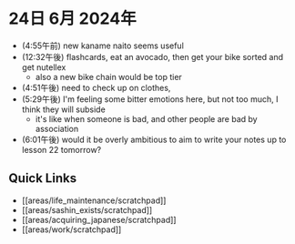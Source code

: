 # 24日 6月 2024年
- (4:55午前) new kaname naito seems useful
- (12:32午後) flashcards, eat an avocado, then get your bike sorted and get nutellex
  - also a new bike chain would be top tier
- (4:51午後) need to check up on clothes, 
- (5:29午後) I'm feeling some bitter emotions here, but not too much, I think they will subside
  - it's like when someone is bad, and other people are bad by association
- (6:01午後) would it be overly ambitious to aim to write your notes up to lesson 22 tomorrow?







## Quick Links
- [[areas/life_maintenance/scratchpad]]
- [[areas/sashin_exists/scratchpad]]
- [[areas/acquiring_japanese/scratchpad]]
- [[areas/work/scratchpad]]
